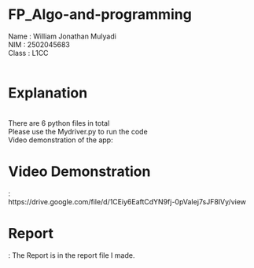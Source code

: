 <h1> FP_Algo-and-programming</h1>
Name : William Jonathan Mulyadi<br>
NIM : 2502045683<br>
Class : L1CC<br>
<br>
<h1>Explanation</h1><br>
There are 6 python files in total<br>
Please use the Mydriver.py to run the code<br>
Video demonstration of the app:<br>
<h1> Video Demonstration</h1>:<br>
https://drive.google.com/file/d/1CEiy6EaftCdYN9fj-0pVaIej7sJF8IVy/view
<h1> Report</h1>:
The Report is in the report file I made.
